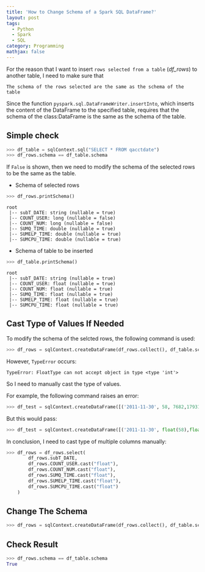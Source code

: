 ```yaml
---
title: 'How to Change Schema of a Spark SQL DataFrame?'
layout: post
tags:
  - Python
  - Spark
  - SQL
category: Programming
mathjax: false
---
```


For the reason that I want to insert `rows selected from a table` (_df_rows_) to another table, I need to make sure that

```
The schema of the rows selected are the same as the schema of the table
```

Since the function `pyspark.sql.DataFrameWriter.insertInto`, which inserts the content of the DataFrame to the specified table, requires that the schema of the class:DataFrame is the same as the schema of the table.


<!--more-->

## Simple check

```python
>>> df_table = sqlContext.sql("SELECT * FROM qacctdate")
>>> df_rows.schema == df_table.schema
```

If `False` is shown, then we need to modify the schema of the selected rows to be the same as the table.

- Schema of selected rows

```python
>>> df_rows.printSchema()
```
```shell
root
 |-- subT_DATE: string (nullable = true)
 |-- COUNT_USER: long (nullable = false)
 |-- COUNT_NUM: long (nullable = false)
 |-- SUMQ_TIME: double (nullable = true)
 |-- SUMELP_TIME: double (nullable = true)
 |-- SUMCPU_TIME: double (nullable = true)
```

- Schema of table to be inserted

```python
>>> df_table.printSchema()
```
```shell
root
 |-- subT_DATE: string (nullable = true)
 |-- COUNT_USER: float (nullable = true)
 |-- COUNT_NUM: float (nullable = true)
 |-- SUMQ_TIME: float (nullable = true)
 |-- SUMELP_TIME: float (nullable = true)
 |-- SUMCPU_TIME: float (nullable = true)
```

## Cast Type of Values If Needed

To modify the schema of the selcted rows, the following command is used:

```python
>>> df_rows = sqlContext.createDataFrame(df_rows.collect(), df_table.schema)
```

However, `TypeError` occurs:

```shell
TypeError: FloatType can not accept object in type <type 'int'>
```

So I need to manually cast the type of values.

For example, the following command raises an error:

```python
>>> df_test = sqlContext.createDataFrame([('2011-11-30', 58, 7682,1793154.0,58867728, 42486286500)],df_table.schema)
```

But this would pass:

```python
>>> df_test = sqlContext.createDataFrame([('2011-11-30', float(58),float(7682),1793154.0,float(58867728), float(42486286500))],df_table.schema)
```

In conclusion, I need to cast type of multiple columns manually:

```python
>>> df_rows = df_rows.select(
        df_rows.subT_DATE,
        df_rows.COUNT_USER.cast("float"), 
        df_rows.COUNT_NUM.cast("float"), 
        df_rows.SUMQ_TIME.cast("float"),
        df_rows.SUMELP_TIME.cast("float"), 
        df_rows.SUMCPU_TIME.cast("float")
    )
```


## Change The Schema

```python
>>> df_rows = sqlContext.createDataFrame(df_rows.collect(), df_table.schema)
```

## Check Result

```python
>>> df_rows.schema == df_table.schema
True
```
